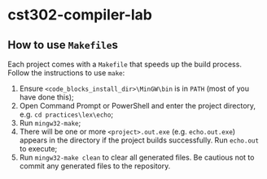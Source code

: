# cst302-compiler-lab

## How to use `Makefile`s
Each project comes with a `Makefile` that speeds up the build process. Follow the instructions to use `make`:

1. Ensure `<code_blocks_install_dir>\MinGW\bin` is in `PATH` (most of you have done this);
2. Open Command Prompt or PowerShell and enter the project directory, e.g. `cd practices\lex\echo`;
3. Run `mingw32-make`;
4. There will be one or more `<project>.out.exe` (e.g. `echo.out.exe`) appears in the directory if the project builds successfully. Run `echo.out` to execute;
5. Run `mingw32-make clean` to clear all generated files. Be cautious not to commit any generated files to the repository.
